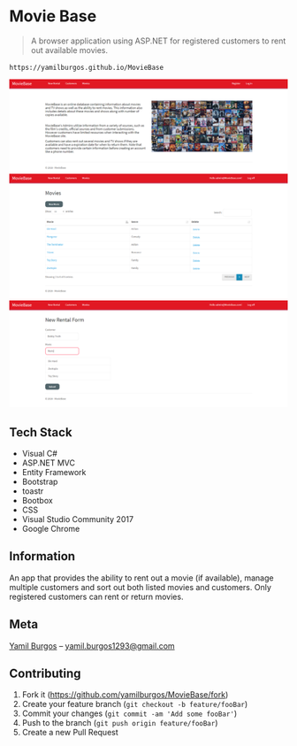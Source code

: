 # Movie Base
> A browser application using ASP.NET for registered customers to rent out available movies.

	https://yamilburgos.github.io/MovieBase

![](demo.PNG)
![](demo2.PNG)
![](demo3.PNG)

## Tech Stack
- Visual C#
- ASP.NET MVC
- Entity Framework
- Bootstrap
- toastr
- Bootbox
- CSS
- Visual Studio Community 2017
- Google Chrome

## Information
An app that provides the ability to rent out a movie (if available), manage multiple customers and sort out both listed movies and customers. Only registered customers can rent or return movies.

## Meta
[Yamil Burgos](https://github.com/yamilburgos/) – yamil.burgos1293@gmail.com

## Contributing
1. Fork it (<https://github.com/yamilburgos/MovieBase/fork>)
2. Create your feature branch (`git checkout -b feature/fooBar`)
3. Commit your changes (`git commit -am 'Add some fooBar'`)
4. Push to the branch (`git push origin feature/fooBar`)
5. Create a new Pull Request
